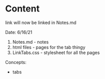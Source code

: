 # Content
link will now be linked in Notes.md


Date: 6/16/21

1. Notes.md - notes
2. html files - pages for the tab thingy
3. LinkTabs.css - stylesheet for all the pages

Concepts:
- tabs
